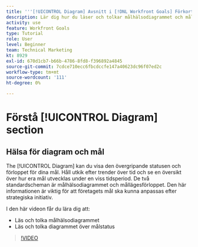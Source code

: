 ```yaml
---
title: '''[!UICONTROL Diagram] Avsnitt i [!DNL Workfront Goals] Förkortad'
description: Lär dig hur du läser och tolkar målhälsodiagrammet och målstatusdiagrammet i [!DNL-mål].
activity: use
feature: Workfront Goals
type: Tutorial
role: User
level: Beginner
team: Technical Marketing
kt: 8929
exl-id: 670d1cb7-b66b-4786-8fd8-f396892a4845
source-git-commit: 7cdce710ecc6fbcdccfe147a40623dc96f07ed2c
workflow-type: tm+mt
source-wordcount: '111'
ht-degree: 0%

---
```


# Förstå [!UICONTROL Diagram] section

## Hälsa för diagram och mål

The [!UICONTROL Diagram] kan du visa den övergripande statusen och förloppet för dina mål. Håll utkik efter trender över tid och se en översikt över hur era mål utvecklas under en viss tidsperiod. De två standardscheman är målhälsodiagrammet och mållägesförloppet. Den här informationen är viktig för att företagets mål ska kunna anpassas efter strategiska initiativ.

I den här videon får du lära dig att:

* Läs och tolka målhälsodiagrammet
* Läs och tolka diagrammet över målstatus

>[!VIDEO](https://video.tv.adobe.com/v/335201/?quality=12)
